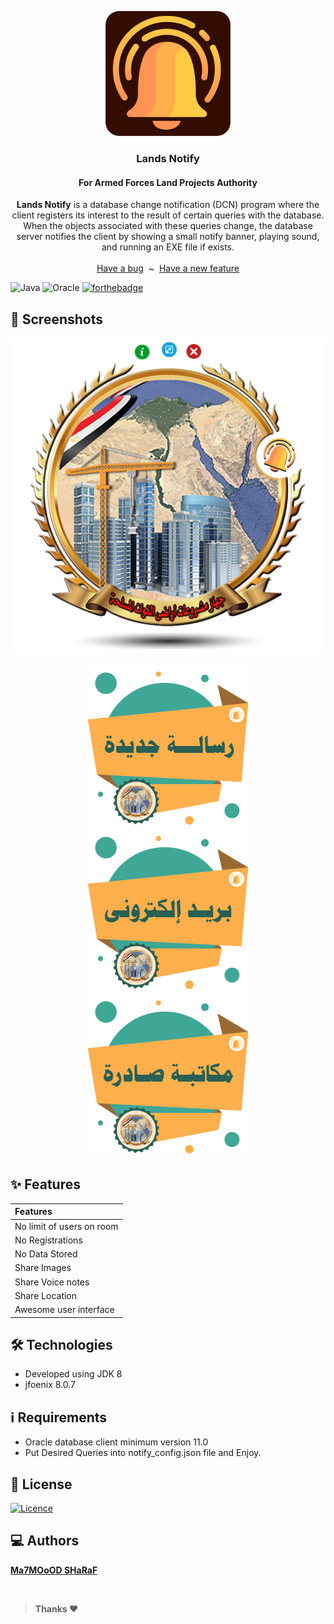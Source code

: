 <p align="center">
  <a href="https://flutter.io/">
    <img src="screenshots/App Icon.png" alt="Logo" width=200 height=200>
  </a>
  <h3 align="center">Lands Notify</h3>
  <h4 align="center">For Armed Forces Land Projects Authority</h4>
  <p align="center">
    <strong>Lands Notify</strong> is a database change notification (DCN) program where the client registers its interest to the result of certain queries with the database.
    When the objects associated with these queries change,
    the database server notifies the client by showing a small notify banner, playing sound, and running an EXE file if exists.
    <br>
    <br>
    <a href="https://github.com/MahmoudSharaf55/Lands-Notify/issues/new">Have a bug</a>
    &nbsp~&nbsp
    <a href="https://github.com/MahmoudSharaf55/Lands-Notify/issues/new">Have a new feature</a>
    <br>

![Java](https://img.shields.io/badge/Java-ED8B00?style=for-the-badge&logo=java&logoColor=white)
![Oracle](https://img.shields.io/badge/Oracle-F80000?style=for-the-badge&logo=oracle&logoColor=white)
[![forthebadge](https://forthebadge.com/images/badges/built-with-love.svg)]()


  </p>
</p>

## 📱 Screenshots
<div align="center">
  <img src="screenshots/screenshot1.png" alt="">
</div>
    <br>
    
<div align="center">
  <img src="resources/i.png" alt="">
  <img src="resources/mail.png" alt="">
  <img src="resources/1.png" alt="">
</div>

## ✨ Features

|             **Features**           |
| :---------------------------------------------------- |
| No limit of users on room |
| No Registrations | 
| No Data Stored | 
| Share Images |
| Share Voice notes |
| Share Location |
| Awesome user interface |

## 🛠️ Technologies

* Developed using JDK 8
* jfoenix 8.0.7

## ℹ Requirements

* Oracle database client minimum version 11.0
* Put Desired Queries into notify_config.json file and Enjoy.

## 🚩 License

[![Licence](https://img.shields.io/github/license/Ileriayo/markdown-badges?style=for-the-badge)](./LICENSE)

## 💻 Authors

[**Ma7MOoOD SHaRaF**](https://github.com/MahmoudSharaf55)

<br>

> **Thanks ❤️**
